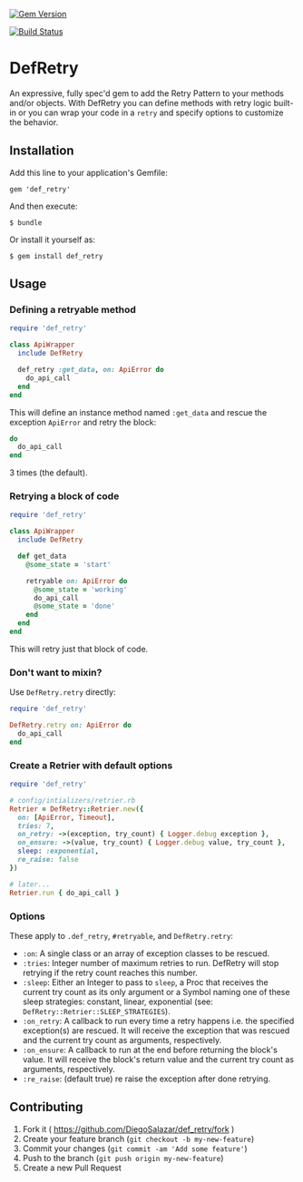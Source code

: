 [![Gem Version](https://badge.fury.io/rb/def_retry.svg)](http://badge.fury.io/rb/def_retry)

[![Build Status](https://travis-ci.org/DiegoSalazar/DefRetry.svg?branch=master)](https://travis-ci.org/DiegoSalazar/DefRetry)

# DefRetry

An expressive, fully spec'd gem to add the Retry Pattern to your methods and/or objects. With DefRetry
you can define methods with retry logic built-in or you can wrap your code in a
`retry` and specify options to customize the behavior.

## Installation

Add this line to your application's Gemfile:

    gem 'def_retry'

And then execute:

    $ bundle

Or install it yourself as:

    $ gem install def_retry

## Usage

### Defining a retryable method

```ruby
require 'def_retry'

class ApiWrapper
  include DefRetry

  def_retry :get_data, on: ApiError do
    do_api_call
  end
end
```

This will define an instance method named `:get_data` and rescue the exception
`ApiError` and retry the block:

```ruby
do
  do_api_call
end
```
3 times (the default).

### Retrying a block of code

```ruby
require 'def_retry'

class ApiWrapper
  include DefRetry

  def get_data
    @some_state = 'start'

    retryable on: ApiError do
      @some_state = 'working'
      do_api_call
      @some_state = 'done'
    end
  end
end
```

This will retry just that block of code.

### Don't want to mixin?

Use `DefRetry.retry` directly:

```ruby
require 'def_retry'

DefRetry.retry on: ApiError do
  do_api_call
end
```

### Create a Retrier with default options

```ruby
require 'def_retry'

# config/intializers/retrier.rb
Retrier = DefRetry::Retrier.new({
  on: [ApiError, Timeout],
  tries: 7,
  on_retry: ->(exception, try_count) { Logger.debug exception },
  on_ensure: ->(value, try_count) { Logger.debug value, try_count },
  sleep: :exponential,
  re_raise: false
})

# later...
Retrier.run { do_api_call }
```

### Options

These apply to `.def_retry`, `#retryable`, and `DefRetry.retry`:
  - `:on`: A single class or an array of exception classes to be rescued.
  - `:tries`: Integer number of maximum retries to run. DefRetry will stop retrying if the retry count reaches this number.
  - `:sleep`: Either an Integer to pass to `sleep`, a Proc that receives the current try count as its only argument or a Symbol naming one of these sleep strategies: constant, linear, exponential (see: `DefRetry::Retrier::SLEEP_STRATEGIES`).
  - `:on_retry`: A callback to run every time a retry happens i.e. the specified exception(s) are rescued. It will receive the exception that was rescued and the current try count as arguments, respectively.
  - `:on_ensure`: A callback to run at the end before returning the block's value. It will receive the block's return value and the current try count as arguments, respectively.
  - `:re_raise`: (default true) re raise the exception after done retrying.

## Contributing

1. Fork it ( https://github.com/DiegoSalazar/def_retry/fork )
2. Create your feature branch (`git checkout -b my-new-feature`)
3. Commit your changes (`git commit -am 'Add some feature'`)
4. Push to the branch (`git push origin my-new-feature`)
5. Create a new Pull Request
